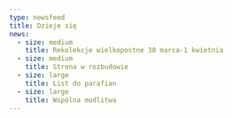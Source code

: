 ```yaml
---
type: newsfeed
title: Dzieje się
news:
  - size: medium
    title: Rekolekcje wielkopostne 30 marca-1 kwietnia
  - size: medium
    title: Strona w rozbudowie
  - size: large
    title: List do parafian
  - size: large
    title: Wspólna modlitwa
---
```

